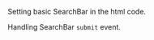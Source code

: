 Setting basic SearchBar in the html code.
<snippet id='scroll-view-verical-xml'/>

Handling SearchBar `submit` event.
<snippet id='search-bar-submit-event-code'/>